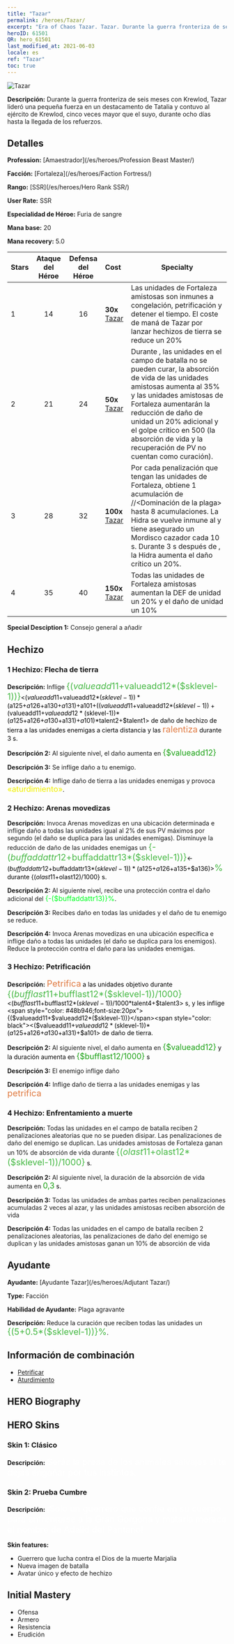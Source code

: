 ```yaml
---
title: "Tazar"
permalink: /heroes/Tazar/
excerpt: "Era of Chaos Tazar. Tazar. Durante la guerra fronteriza de seis meses con Krewlod, Tazar lideró una pequeña fuerza en un destacamento de Tatalia y contuvo al ejército de Krewlod, cinco veces mayor que el suyo, durante ocho días hasta la llegada de los refuerzos."
heroID: 61501
QR: hero_61501
last_modified_at: 2021-06-03
locale: es
ref: "Tazar"
toc: true
---
```

  ![Tazar](/images/h/h_Tazar.jpg)

 **Descripción:** Durante la guerra fronteriza de seis meses con Krewlod, Tazar lideró una pequeña fuerza en un destacamento de Tatalia y contuvo al ejército de Krewlod, cinco veces mayor que el suyo, durante ocho días hasta la llegada de los refuerzos.
## Detalles
 **Profession:**  [Amaestrador](/es/heroes/Profession Beast Master/)

 **Facción:** [Fortaleza](/es/heroes/Faction Fortress/)

 **Rango:** [SSR](/es/heroes/Hero Rank SSR/)

 **User Rate:** SSR

 **Especialidad de Héroe:** Furia de sangre

 **Mana base:** 20

 **Mana recovery:** 5.0


  | Stars | Ataque del Héroe | Defensa del Héroe | Cost |     Specialty     |
  |---------|:---------------:|:---------------:|:--|--------------------|
  |    1    | 14 | 16 | **30x** [Tazar](/ItemsES/her_393/) | Las unidades de Fortaleza amistosas son inmunes a congelación, petrificación y detener el tiempo. El coste de maná de Tazar por lanzar hechizos de tierra se reduce un 20% |
  |    2    | 21 | 24 | **50x** [Tazar](/ItemsES/her_393/) | Durante <Enfrentamiento a muerte>, las unidades en el campo de batalla no se pueden curar, la absorción de vida de las unidades amistosas aumenta al 35% y las unidades amistosas de Fortaleza aumentarán la reducción de daño de unidad un 20% adicional y el golpe crítico en 500 (la absorción de vida y la recuperación de PV no cuentan como curación). |
  |    3    | 28 | 32 | **100x** [Tazar](/ItemsES/her_393/) | Por cada penalización que tengan las unidades de Fortaleza, obtiene 1 acumulación de <Simbiosis de la plaga>/<Plaga agravante>/<Dominación de la plaga> hasta 8 acumulaciones. La Hidra se vuelve inmune al <aturdimiento> y tiene asegurado un Mordisco cazador cada 10 s. Durante 3 s después de <Mordisco cazador>, la Hidra aumenta el daño crítico un 20%. |
  |    4    | 35 | 40 | **150x** [Tazar](/ItemsES/her_393/) | Todas las unidades de Fortaleza amistosas aumentan la DEF de unidad un 20% y el daño de unidad un 10% |

 **Special Desciption 1:** Consejo general a añadir

## Hechizo
### 1 Hechizo: Flecha de tierra
 **Descripción:** Inflige <span style="color: #48b946;font-size:20px">{($valueadd11+$valueadd12*($sklevel-1))}</span><span style="color: black"><($valueadd11+$valueadd12*($sklevel-1))*($a125+$a126+$a130+$a131)+$a101+(($valueadd11+$valueadd12*($sklevel-1))+($valueadd11+$valueadd12*($sklevel-1))*($a125+$a126+$a130+$a131)+$a101)*$talent2+$talent1> de daño de hechizo de tierra a las unidades enemigas a cierta distancia y las <span style="color: #e07c44;font-size:20px">ralentiza</span><span style="color: black"> durante 3 s.

 **Descripción 2:** Al siguiente nivel, el daño aumenta en <span style="color: #1ca216;font-size:18px">{$valueadd12}</span><span style="color: black">

 **Descripción 3:** Se inflige daño a tu enemigo.

 **Descripción 4:** Inflige daño de tierra a las unidades enemigas y provoca <span style="color: #f0f000;font-size:18px">«aturdimiento»</span><span style="color: black">.

### 2 Hechizo: Arenas movedizas
 **Descripción:** Invoca Arenas movedizas en una ubicación determinada e inflige daño a todas las unidades igual al 2% de sus PV máximos por segundo (el daño se duplica para las unidades enemigas). Disminuye la reducción de daño de las unidades enemigas un <span style="color: #48b946;font-size:20px">{-($buffaddattr12+$buffaddattr13*($sklevel-1))}</span><span style="color: black"><-($buffaddattr12+$buffaddattr13*($sklevel-1))*($a125+$a126+$a135+$a136)><span style="color: #48b946;font-size:20px">%</span><span style="color: black"> durante {($olast11+$olast12)/1000} s.

 **Descripción 2:** Al siguiente nivel, recibe una protección contra el daño adicional del <span style="color: #00ff22;font-size:16px">{-($buffaddattr13)}%</span><span style="color: black">.

 **Descripción 3:** Recibes daño en todas las unidades y el daño de tu enemigo se reduce.

 **Descripción 4:** Invoca Arenas movedizas en una ubicación específica e inflige daño a todas las unidades (el daño se duplica para los enemigos). Reduce la protección contra el daño para las unidades enemigas.

### 3 Hechizo: Petrificación
 **Descripción:** <span style="color: #e07c44;font-size:20px">Petrifica</span><span style="color: black"> a las unidades objetivo durante <span style="color: #48b946;font-size:20px">{($bufflast11+$bufflast12*($sklevel-1))/1000}</span><span style="color: black"><($bufflast11+$bufflast12*($sklevel-1))/1000*$talent4+$talent3> s, y les inflige <span style="color: #48b946;font-size:20px">{($valueadd11+$valueadd12*($sklevel-1))}</span><span style="color: black"><($valueadd11+$valueadd12*($sklevel-1))*($a125+$a126+$a130+$a131)+$a101> de daño de tierra.

 **Descripción 2:** Al siguiente nivel, el daño aumenta en <span style="color: #1ca216;font-size:18px">{$valueadd12}</span><span style="color: black"> y la duración aumenta en <span style="color: #1ca216;font-size:18px">{$bufflast12/1000}</span><span style="color: black"> s

 **Descripción 3:** El enemigo inflige daño

 **Descripción 4:** Inflige daño de tierra a las unidades enemigas y las <span style="color: #e07c44;font-size:20px">petrifica</span><span style="color: black">

### 4 Hechizo: Enfrentamiento a muerte
 **Descripción:** Todas las unidades en el campo de batalla reciben 2 penalizaciones aleatorias que no se pueden disipar. Las penalizaciones de daño del enemigo se duplican. Las unidades amistosas de Fortaleza ganan un 10% de absorción de vida durante <span style="color: #48b946;font-size:20px">{($olast11+$olast12*($sklevel-1))/1000}</span><span style="color: black"> s.

 **Descripción 2:** Al siguiente nivel, la duración de la absorción de vida aumenta en <span style="color: #1ca216;font-size:18px">0,3</span><span style="color: black"> s.

 **Descripción 3:** Todas las unidades de ambas partes reciben penalizaciones acumuladas 2 veces al azar, y las unidades amistosas reciben absorción de vida

 **Descripción 4:** Todas las unidades en el campo de batalla reciben 2 penalizaciones aleatorias, las penalizaciones de daño del enemigo se duplican y las unidades amistosas ganan un 10% de absorción de vida


## Ayudante

 **Ayudante:**  [Ayudante Tazar](/es/heroes/Adjutant Tazar/) 

 **Type:**  Facción 

 **Habilidad de Ayudante:**  Plaga agravante 

 **Descripción:** Reduce la curación que reciben todas las unidades un <span style="color: #48b946;font-size:20px">{(5+0.5*($sklevel-1))}%</span><span style="color: black">.

## Información de combinación

* [Petrificar](/es/combination/Petrificar/) 
* [Aturdimiento](/es/combination/Aturdimiento/) 

## HERO Biography

## HERO Skins
### Skin 1: **Clásico**

 **Descripción:** <span style="color: #ffffff;font-size:20px">Serás la presa de los animales salvajes si te dejas engañar por tus instintos.</span>


### Skin 2: **Prueba Cumbre**

 **Descripción:** <span style="color: #ffffff;font-size:20px">¡Solo un guerrero que confíe en su cuerpo para enfrentarse a la Gran Gorgona y matarla merece el nombre de Adalid del Pantano!</span>

 **Skin features:** 

   - Guerrero que lucha contra el Dios de la muerte Marjalia
   - Nueva imagen de batalla
   - Avatar único y efecto de hechizo


## Initial Mastery
   - Ofensa
   - Armero
   - Resistencia
   - Erudición
